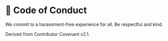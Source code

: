 # 📜 Code of Conduct

We commit to a harassment-free experience for all. Be respectful and kind.

Derived from Contributor Covenant v2.1.
